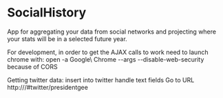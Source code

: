 SocialHistory
=============

App for aggregating your data from social networks and projecting where your stats will be in a selected future year.


For development, in order to get the AJAX calls to work 
need to launch chrome with: 
open -a Google\ Chrome --args --disable-web-security because of CORS

Getting twitter data:
insert into twitter handle text fields
Go to URL http://<domain>/#twitter/presidentgee